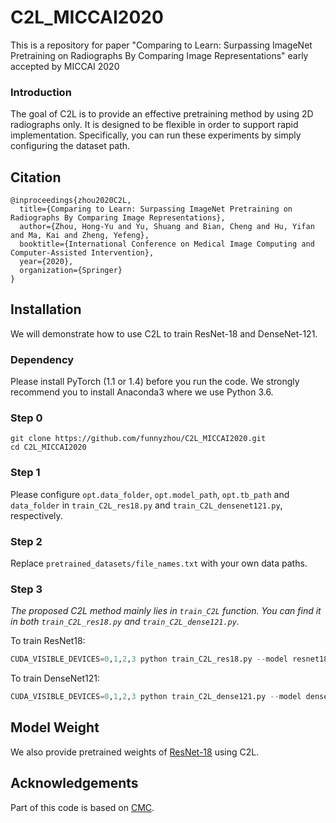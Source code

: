# C2L_MICCAI2020
This is a repository for paper "Comparing to Learn: Surpassing ImageNet Pretraining on Radiographs By Comparing Image Representations" early accepted by MICCAI 2020

### Introduction

The goal of C2L is to provide an effective pretraining method by using 2D radiographs only. It is designed to be flexible in order to support rapid implementation. Specifically, you can run these experiments by simply configuring the dataset path.

## Citation

```
@inproceedings{zhou2020C2L,
  title={Comparing to Learn: Surpassing ImageNet Pretraining on Radiographs By Comparing Image Representations},
  author={Zhou, Hong-Yu and Yu, Shuang and Bian, Cheng and Hu, Yifan and Ma, Kai and Zheng, Yefeng},
  booktitle={International Conference on Medical Image Computing and Computer-Assisted Intervention},
  year={2020},
  organization={Springer}
}
```

## Installation

We will demonstrate how to use C2L to train ResNet-18 and DenseNet-121.

### Dependency

Please install PyTorch (1.1 or 1.4) before you run the code. We strongly recommend you to install Anaconda3 where we use Python 3.6.

### Step 0

    git clone https://github.com/funnyzhou/C2L_MICCAI2020.git
    cd C2L_MICCAI2020
### Step 1

Please configure `opt.data_folder`, `opt.model_path`, `opt.tb_path` and `data_folder` in `train_C2L_res18.py` and `train_C2L_densenet121.py`, respectively. 

### Step 2

Replace `pretrained_datasets/file_names.txt` with your own data paths.

### Step 3
*The proposed C2L method mainly lies in `train_C2L` function. You can find it in both `train_C2L_res18.py` and `train_C2L_dense121.py`.*

To train ResNet18:

```python
CUDA_VISIBLE_DEVICES=0,1,2,3 python train_C2L_res18.py --model resnet18 --batch_size 128 --num_workers 24 --c2l
```

To train DenseNet121:

```python
CUDA_VISIBLE_DEVICES=0,1,2,3 python train_C2L_dense121.py --model densenet121 --batch_size 128 --num_workers 24 --c2l
```

## Model Weight

We also provide pretrained weights of [ResNet-18](https://drive.google.com/drive/folders/1qZkzBmv6LMAe0DHB0jKsM8fqcVdV1bdb?usp=sharing) using C2L.

## Acknowledgements

Part of this code is based on [CMC](https://github.com/HobbitLong/CMC).

